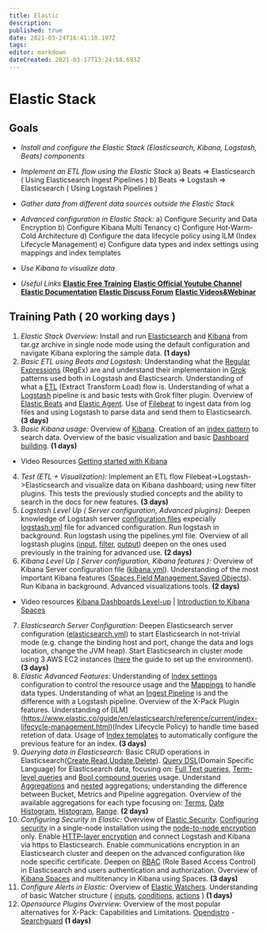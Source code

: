 ```yaml
---
title: Elastic
description: 
published: true
date: 2021-03-24T16:41:10.197Z
tags: 
editor: markdown
dateCreated: 2021-03-17T13:24:58.693Z
---
```


# Elastic Stack
## **Goals**
- *Install and configure the Elastic Stack (Elasticsearch, Kibana, Logstash, Beats) components*
- *Implement an ETL flow using the Elastic Stack*
	 a) Beats => Elasticsearch ( Using Elasticsearch Ingest Pipelines )
   b) Beats => Logstash => Elasticsearch ( Using Logstash Pipelines )
- *Gather data from different data sources outside the Elastic Stack*
- *Advanced configuration in Elastic Stack:*
	 a) Configure Security and Data Encryption
   b) Configure Kibana Multi Tenancy
   c) Configure Hot-Warm-Cold Architecture
   d) Configure the data lifecycle policy using ILM (Index Lifecycle Management)
   e) Configure data types and index settings using mappings and index templates
- *Use Kibana to visualize data*

- *Useful Links*
  [**Elastic Free Training**](https://www.elastic.co/training/)
  [**Elastic Official Youtube Channel**](https://www.youtube.com/channel/UCIy5GtVvLEiLik0T2bZwm7g)
  [**Elastic Documentation**](https://www.elastic.co/guide/index.html)
  [**Elastic Discuss Forum**](https://discuss.elastic.co/)
  [**Elastic Videos&Webinar**](https://www.elastic.co/videos/)
  
  

## Training Path ( 20 working days )

1. *Elastic Stack Overview:*
Install and run [Elasticsearch](https://www.elastic.co/guide/en/elasticsearch/reference/current/targz.html)    and [Kibana](https://www.elastic.co/guide/en/kibana/current/targz.html) from tar.gz archive in single node    mode using the default configuration and navigate Kibana exploring the sample data. **(1 days)**
3. *Basic ETL using Beats and Logstash:*
Understanding what the [Regular Expressions](https://blog.chalda.it/guida-alla-sintassi-delle-espressioni-regolari-217.html#gruppi ) (RegEx) are and understand their implementaion in [Grok](https://grokdebug.herokuapp.com/patterns#) patterns used both in Logstash and Elasticsearch.
Understanding of what a [ETL](https://www.youtube.com/watch?v=a5C-Bw8y9gM) (Extract Transform Load) flow is. Understanding of what a [Logstash](https://www.elastic.co/guide/en/logstash/current/getting-started-with-logstash.html) pipeline is and basic tests with Grok filter plugin. Overview of [Elastic Beats](https://www.elastic.co/guide/en/beats/libbeat/current/beats-reference.html) and [Elastic Agent](https://www.elastic.co/guide/en/fleet/current/index.html). Use of [Filebeat](https://www.elastic.co/guide/en/beats/filebeat/current/index.html) to ingest data from log files and using Logstash to parse data and send them to Elasticsearch. **(3 days)**
3. *Basic Kibana usage:*
Overview of [Kibana](https://www.elastic.co/guide/en/kibana/current/introduction.html). Creation of an [index pattern](https://www.elastic.co/guide/en/kibana/current/index-patterns.html) to search data. Overview of the basic visualization and basic [Dashboard building](https://www.elastic.co/guide/en/kibana/current/dashboard.html). **(1 days)**
- Video Resources [Getting started with Kibana](https://www.elastic.co/webinars/getting-started-kibana)
4. *Test (ETL + Visualization):*
Implement an ETL flow Filebeat->Logstash->Elasticsearch and visualize data on Kibana dashboard; using new filter plugins. This tests the previously studied concepts and the ability to search in the docs for new features. **(3 days)**
5. *Logstash Level Up ( Server configuration, Advanced plugins):*
Deepen knowledge of Logstash server [configuration files](https://www.elastic.co/guide/en/logstash/current/config-setting-files.html) expecially [logstash.yml](https://www.elastic.co/guide/en/logstash/current/logstash-settings-file.html) file for advanced configuration. Run logstash in background. Run logstash using the pipelines.yml file.
Overview of all logstash plugins ([input](https://www.elastic.co/guide/en/logstash/current/input-plugins.html), [filter](https://www.elastic.co/guide/en/logstash/current/filter-plugins.html), [output](https://www.elastic.co/guide/en/logstash/current/output-plugins.html)) deepen on the ones used previously in the training for advanced use. **(2 days)**
6. *Kibana Level Up ( Server configuration, Kibana features ):*
Overview of Kibana Server configuration file ([kibana.yml](https://www.elastic.co/guide/en/kibana/current/settings.html)). Understanding of the most important Kibana features ([Spaces](https://www.elastic.co/guide/en/kibana/current/xpack-spaces.html),[Field Management](https://www.elastic.co/guide/en/kibana/current/managing-fields.html),[Saved Objects](https://www.elastic.co/guide/en/kibana/current/managing-saved-objects.html)). Run Kibana in background. Advanced visualizations tools. **(2 days)**
- Video resources [Kibana Dashboards Level-up](https://www.elastic.co/webinars/kibana-dashboards-level-up) | [Introduction to Kibana Spaces](https://www.elastic.co/webinars/kibana-security-access-management-spaces-and-feature-controls)
7. *Elasticsearch Server Configuration:*
Deepen Elasticsearch server configuration ([elasticsearch.yml](https://www.elastic.co/guide/en/elasticsearch/reference/current/setup.html)) to start Elasticsearch in not-trivial mode (e.g. change the binding host and port, change the data and logs location, change the JVM heap).
Start Elasticsearch in cluster mode using 3 AWS EC2 instances ([here](https://drive.google.com/file/d/1EyC2Br9khxiKPMtYSPxTXRPuc7V_kqJh/view?usp=sharing) the guide to set up the environment). **(3 days)**
8. *Elastic Advanced Features:*
Understanding of [Index settings](https://www.elastic.co/guide/en/elasticsearch/reference/current/index-modules.html) configuration to control the resource usage and the [Mappings](https://www.elastic.co/guide/en/elasticsearch/reference/current/mapping.html) to handle data types. Understanding of what an [Ingest Pipeline](https://www.elastic.co/guide/en/elasticsearch/reference/current/ingest.html) is and the difference with a Logstash pipeline. Overview of the X-Pack Plugin features. Understanding of [ILM] (https://www.elastic.co/guide/en/elasticsearch/reference/current/index-lifecycle-management.html)(Index Lifecycle Policy) to handle time based retetion of data. Usage of [Index templates](https://www.elastic.co/guide/en/elasticsearch/reference/current/index-templates.html) to automatically configure the previous feature for an index. **(3 days)**
9. *Querying data in Elasticsearch:*
Basic CRUD operations in Elasticsearch([Create](https://www.elastic.co/guide/en/elasticsearch/reference/current/docs-index_.html),[Read](https://www.elastic.co/guide/en/elasticsearch/reference/current/docs-get.html),[Update](https://www.elastic.co/guide/en/elasticsearch/reference/current/docs-update.html),[Delete](https://www.elastic.co/guide/en/elasticsearch/reference/current/docs-delete.html)).
[Query DSL](https://www.elastic.co/guide/en/elasticsearch/reference/current/query-dsl.html)(Domain Specific Language) for Elasticsearch data, focusing on: [Full Text queries](https://www.elastic.co/guide/en/elasticsearch/reference/current/full-text-queries.html), [Term-level queries](https://www.elastic.co/guide/en/elasticsearch/reference/current/term-level-queries.html) and [Bool compound queries](https://www.elastic.co/guide/en/elasticsearch/reference/current/query-dsl-bool-query.html) usage.
Understand [Aggregations](https://www.elastic.co/guide/en/elasticsearch/reference/current/search-aggregations.html) and [nested](https://www.elastic.co/guide/en/elasticsearch/reference/current/search-aggregations.html#run-sub-aggs) aggregations; understanding the difference between Bucket, Metrics and Pipeline aggregation. Overview of the available aggregations for each type focusing on: [Terms](https://www.elastic.co/guide/en/elasticsearch/reference/current/search-aggregations-bucket-terms-aggregation.html), [Date Histogram](https://www.elastic.co/guide/en/elasticsearch/reference/current/search-aggregations-bucket-datehistogram-aggregation.html), [Histogram](https://www.elastic.co/guide/en/elasticsearch/reference/current/search-aggregations-bucket-histogram-aggregation.html), [Range](https://www.elastic.co/guide/en/elasticsearch/reference/current/search-aggregations-bucket-range-aggregation.html). **(2 days)**
10. *Configuring Security in Elastic:*
Overview of [Elastic Security](https://www.elastic.co/guide/en/elasticsearch/reference/current/elasticsearch-security.html). [Configuring security](https://www.elastic.co/guide/en/elasticsearch/reference/current/configuring-security.html) in a single-node installation using the [node-to-node encryption](https://www.elastic.co/guide/en/elasticsearch/reference/current/configuring-tls.html#tls-transport) only. Enable [HTTP-layer encryption](https://www.elastic.co/guide/en/elasticsearch/reference/current/configuring-tls.html#tls-http) and connect Logstash and Kibana via https to Elasticsearch.
Enable communications encryption in an Elasticsearch cluster and deepen on the advanced configuration like node specific certificate.
Deepen on [RBAC](https://www.elastic.co/guide/en/elasticsearch/reference/current/setting-up-authentication.html) (Role Based Access Control) in Elasticsearch and users authentication and authorization. Overview of [Kibana Spaces](https://www.elastic.co/guide/en/kibana/current/xpack-spaces.html) and multitenancy in Kibana using Spaces.
**(3 days)**
11. *Configure Alerts in Elastic:*
Overview of [Elastic Watchers](https://www.elastic.co/guide/en/elasticsearch/reference/current/xpack-alerting.html). Understanding of basic Watcher structure ( [inputs](https://www.elastic.co/guide/en/elasticsearch/reference/current/input.html), [conditions](https://www.elastic.co/guide/en/elasticsearch/reference/current/condition.html), [actions](https://www.elastic.co/guide/en/elasticsearch/reference/current/actions.html) )
**(1 days)**
12. *Opensource Plugins Overview:*
Overview of the most popular alternatives for X-Pack: Capabilities and Limitations.
[Opendistro](https://opendistro.github.io/for-elasticsearch/) - [Searchguard](https://search-guard.com/) 
**(1 days)**